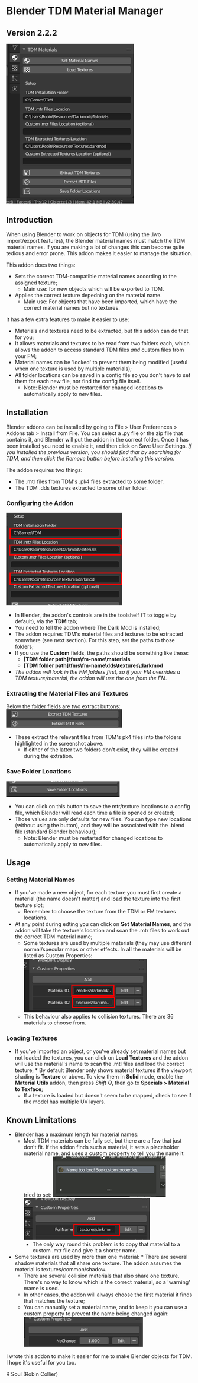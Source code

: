 # Blender TDM Material Manager
## Version 2.2.2
![](screens/addon_panel.gif)

## Introduction
When using Blender to work on objects for TDM (using the .lwo import/export features), the Blender material names must match the TDM material names. If you are making a lot of changes this can become quite tedious and error prone. This addon makes it easier to manage the situation.

This addon does two things:
* Sets the correct TDM-compatible material names according to the assigned texture;
  * Main use: for new objects which will be exported to TDM.
* Applies the correct texture depedning on the material name.
  * Main use: For objects that have been imported, which have the correct material names but no textures.

It has a few extra features to make it easier to use:
* Materials and textures need to be extracted, but this addon can do that for you;
* It allows materials and textures to be read from two folders each, which allows the addon to access standard TDM files <em>and</em> custom files from your FM;
* Material names can be 'locked' to prevent them being modified (useful when one texture is used by multiple materials);
* All folder locations can be saved in a config file so you don't have to set them for each new file, nor find the config file itself.
  * Note: Blender must be restarted for changed locations to automatically apply to <em>new</em> files.

## Installation
Blender addons can be installed by going to File > User Preferences > Addons tab > Install from File. You can select a .py file or the zip file that contains it, and Blender will put the addon in the correct folder. Once it has been installed you need to enable it, and then click on Save User Settings. <em>If you installed the previous version, you should find that by searching for TDM, and then click the Remove button before installing this version.</em>

The addon requires two things:
* The .mtr files from TDM's .pk4 files extracted to some folder.
* The TDM .dds textures extracted to some other folder.

### Configuring the Addon
![](screens/setup_folders.gif)
* In Blender, the addon's controls are in the toolshelf (T to toggle by default), via the <strong>TDM</strong> tab;
* You need to tell the addon where The Dark Mod is installed;
* The addon requires TDM's material files and textures to be extracted somwhere (see next section). For this step, set the paths to those folders;
* If you use the <strong>Custom</strong> fields, the paths should be something like these:
  * <strong>[TDM folder path]\fms\fm-name\materials</strong>
  * <strong>[TDM folder path]\fms\fm-name\dds\textures\darkmod</strong>
* <em>The addon will look in the FM folders first, so if your FM overrides a TDM texture/material, the addon will use the one from the FM.</em>

### Extracting the Material Files and Textures
Below the folder fields are two extract buttons:  
![](screens/extract_buttons.gif)
* These extract the relevant files from TDM's pk4 files into the folders highlighted in the screenshot above.
  * If either of the latter two folders don't exist, they will be created during the extration.

### Save Folder Locations
![](screens/save_folders.gif)
* You can click on this button to save the mtr/texture locations to a config file, which Blender will read each time a file is opened or created;
* Those values are only defaults for new files. You can type new locations (without using the button), and they will be associated with the .blend file (standard Blender behaviour);
  * Note: Blender must be restarted for changed locations to automatically apply to <em>new</em> files.

## Usage
### Setting Material Names
* If you've made a new object, for each texture you must first create a material (the name doesn't matter) and load the texture into the first texture slot;
  * Remember to choose the texture from the TDM or FM textures locations.
* At any point during edting you can click on <strong>Set Material Names</strong>, and the addon will take the texture's location and scan the .mtr files to work out the correct TDM material name;
  * Some textures are used by multiple materials (they may use different normal/specular maps or other effects. In all the materials will be listed as Custom Properties:  
  ![](screens/multi_mats.gif)
  * This behaviour also applies to collision textures. There are 36 materials to choose from.
		
### Loading Textures
* If you've imported an object, or you've already set material names but not loaded the textures, you can click on <strong>Load Textures</strong> and the addon will use the material's name to scan the .mtl files and load the correct texture;
		* By default Blender only shows material textures if the viewport shading is <strong>Texture</strong> or above. To view them in <strong>Solid</strong> mode, enable the <strong>Material Utils</strong> addon, then press <em>Shift Q</em>, then go to <strong>Specials > Material to Texface</strong>;
	* If a texture is loaded but doesn't seem to be mapped, check to see if the model has multiple UV layers.
	
## Known Limitations
* Blender has a maximum length for material names:
  * Most TDM materials can be fully set, but there are a few that just don't fit. If the addon finds such a material, it sets a placeholder material name, and uses a custom property to tell you the name it tried to set:
		![](screens/too_long.gif)
    ![](screens/failed_name.gif)
    * The only way round this problem is to copy that material to a custom .mtr file and give it a shorter name.
* Some textures are used by more than one material:
		* There are several shadow materials that all share one texture. The addon assumes the material is textures/common/shadow.
	* There are several collision materials that also share one texture. There's no way to know which is the correct material, so a 'warning' mame is used.
	* In other cases, the addon will always choose the first material it finds that matches the texture;
	* You can manually set a material name, and to keep it you can use a custom property to prevent the name being changed again:
	![](screens/no_change.gif)
	

I wrote this addon to make it easier for me to make Blender objects for TDM. I hope it's useful for you too.

R Soul (Robin Collier)
